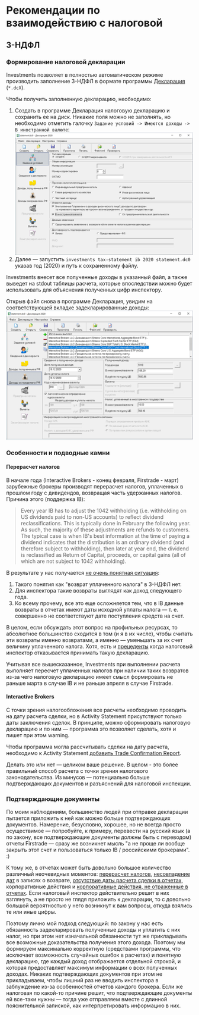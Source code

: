 # Рекомендации по взаимодействию с налоговой

## 3-НДФЛ

### Формирование налоговой декларации

Investments позволяет в полностью автоматическом режиме производить заполнение 3-НДФЛ в формате программы
[Декларация](https://www.nalog.ru/rn77/program/5961249/) (`*.dcX`).

Чтобы получить заполненную декларацию, необходимо:
1. Создать в программе Декларация налоговую декларацию и сохранить ее на диск. Никакие поля можно не заполнять,
но необходимо отметить галочку `Задание условий -> Имеются доходы -> В иностранной валюте`:
![Создание файла декларации](images/empty-statement.png?raw=true)
2. Далее — запустить `investments tax-statement ib 2020 statement.dc0` указав год (2020) и путь к сохраненному файлу.

Investments внесет все полученные доходы в указанный файл, а также выведет на stdout таблицы расчета, которые
впоследствии можно будет использовать для объяснения полученных цифр инспектору.

Открыв файл снова в программе Декларация, увидим на соответствующей вкладке задекларированные доходы:
![Заполненный файл декларации](images/filled-statement.png?raw=true)

### Особенности и подводные камни

<a name="dividend-reclassifications"></a>
#### Перерасчет налогов

В начале года (Interactive Brokers - конец февраля, Firstrade - март) зарубежные брокеры производят перерасчет налогов,
уплаченных в прошлом году с дивидендов, возвращая часть удержанных налогов. Причина этого (поддержка IB):
> Every year IB has to adjust the 1042 withholding (i.e. withholding on US dividends paid to non-US accounts) to reflect
> dividend reclassifications. This is typically done in February the following year. As such, the majority of these
> adjustments are refunds to customers. The typical case is when IB's best information at the time of paying a dividend
> indicates that the distribution is an ordinary dividend (and therefore subject to withholding), then later at year end,
> the dividend is reclassified as Return of Capital, proceeds, or capital gains (all of which are not subject to 1042
> withholding).

В результате у нас получается [не очень понятная ситуация](https://www.banki.ru/forum/?PAGE_NAME=message&FID=21&TID=377500&MID=8558603#message8558603):
1. Такого понятия как "возврат уплаченного налога" в 3-НДФЛ нет.
2. Для инспектора такие возвраты выглядят как доход следующего года.
3. Ко всему прочему, все это еще осложняется тем, что в IB данные возвраты в отчетах имеют даты исходной уплаты налога —
т. е. совершенно не соответствуют дате поступления средств на счет.
   
В целом, если обсуждать этот вопрос на профильных ресурсах, то абсолютное большинство сходится в том (и я в их числе),
чтобы считать эти возвраты именно возвратами, а именно — уменьшать за их счет величину уплаченного налога. Хотя, есть и
[прецеденты](https://www.banki.ru/forum/?PAGE_NAME=message&FID=21&TID=379285&MID=8493535#message8493535) когда налоговый
инспектор отказывается принимать такую декларацию.

Учитывая все вышесказанное, Investments при выполнении расчета выполняет пересчет уплаченных налогов при наличии таких
возвратов из-за чего налоговую декларацию имеет смысл формировать не раньше марта в случае IB и не раньше апреля в
случае Firstrade.

#### Interactive Brokers

<a name="ib-trade-settle-date"></a>
С точки зрения налогообложения все расчеты необходимо проводить на дату расчета сделки, но в Activity Statement
присутствуют только даты заключения сделок. В принципе, можно сформировать налоговую декларацию и по ним — программа
это позволяет сделать, хотя и пишет при этом warning.

Чтобы программа могла рассчитывать сделки на дату расчета, необходимо к Activity Statement
[добавить Trade Confirmation Report](https://github.com/KonishchevDmitry/investments#ib-trade-settle-date).

Делать это или нет — целиком ваше решение. В целом - это более правильный способ расчета с точки зрения налогового
законодательства. Из минусов — потенциально больше подтверждающих документов и разъяснений для налоговой инспекции.

### Подтверждающие документы

По моим наблюдениям, большинство людей при отправке декларации пытается приложить к ней как можно больше подтверждающих
документов. Намерение, безусловно, хорошее, но не всегда просто осуществимое — попробуйте, к примеру, перевести на
русский язык (а по закону, все подтверждающие документы должны быть с переводом) отчеты Firstrade — сразу же возникнет
мысль "а не проще ли вообще закрыть этот счет и пользоваться только IB / российскими брокерами". :)

К тому же, в отчетах может быть довольно большое количество различный неочевидных моментов: [перерасчет
налогов](#dividend-reclassifications), [несовпадение дат](https://github.com/KonishchevDmitry/investments#tax-remapping)
в записях о возврате, [отсутствие даты расчета сделки в отчетах](#ib-trade-settle-date), корпоративные действия и
[корпоративные действия, не отраженные в отчетах](https://github.com/KonishchevDmitry/investments/issues/29). Если
налоговый инспектор действительно решит в них взглянуть, а не просто не глядя приложить к декларации, то с довольно
большой вероятностью у него возникнут к вам вопросы, откуда взялись те или иные цифры.

Поэтому лично мой подход следующий: по закону у нас есть обязанность задекларировать полученные доходы и уплатить с них
налог, но при этом нет изначальной обязанности тут же прикладывать все возможные доказательства получения этого дохода.
Поэтому мы формируем максимально корректную (средствами программы, что исключает возможность случайных ошибок в расчетах)
и понятную декларацию, где каждый доход отображается отдельной строкой, и которая предоставляет максимум информации о
всех полученных доходах. Никаких подтверждающих документов при этом не прикладываем, чтобы лишний раз не вводить
инспектора в заблуждение из-за особенностей отчетов каждого брокера. Если же налоговая по какой-то причине решит, что
подтверждающие документы ей все-таки нужны — тогда уже отправляем вместе с длинной пояснительной запиской, как
интерпретировать информацию в них.